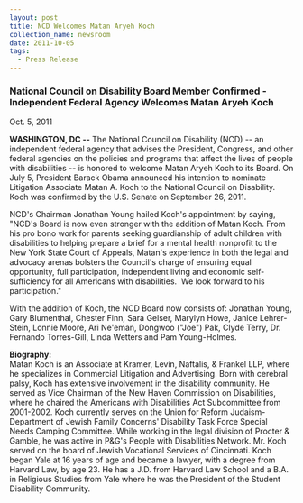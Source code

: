```yaml
---
layout: post
title: NCD Welcomes Matan Aryeh Koch
collection_name: newsroom
date: 2011-10-05
tags:
  - Press Release
---
```


### **National Council on Disability Board Member Confirmed - Independent Federal Agency Welcomes Matan Aryeh Koch**

O﻿ct. 5, 2011

**WASHINGTON, DC --** The National Council on Disability (NCD) -- an independent federal agency that advises the President, Congress, and other federal agencies on the policies and programs that affect the lives of people with disabilities -- is honored to welcome Matan Aryeh Koch to its Board. On July 5, President Barack Obama announced his intention to nominate Litigation Associate Matan A. Koch to the National Council on Disability. Koch was confirmed by the U.S. Senate on September 26, 2011.

NCD's Chairman Jonathan Young hailed Koch's appointment by saying, "NCD's Board is now even stronger with the addition of Matan Koch. From his pro bono work for parents seeking guardianship of adult children with disabilities to helping prepare a brief for a mental health nonprofit to the New York State Court of Appeals, Matan's experience in both the legal and advocacy arenas bolsters the Council's charge of ensuring equal opportunity, full participation, independent living and economic self-sufficiency for all Americans with disabilities.  We look forward to his participation."

With the addition of Koch, the NCD Board now consists of: Jonathan Young, Gary Blumenthal, Chester Finn, Sara Gelser, Marylyn Howe, Janice Lehrer-Stein, Lonnie Moore, Ari Ne'eman, Dongwoo ("Joe") Pak, Clyde Terry, Dr. Fernando Torres-Gill, Linda Wetters and Pam Young-Holmes.

**Biography:**\
Matan Koch is an Associate at Kramer, Levin, Naftalis, & Frankel LLP, where he specializes in Commercial Litigation and Advertising. Born with cerebral palsy, Koch has extensive involvement in the disability community. He served as Vice Chairman of the New Haven Commission on Disabilities, where he chaired the Americans with Disabilities Act Subcommittee from 2001-2002. Koch currently serves on the Union for Reform Judaism-Department of Jewish Family Concerns' Disability Task Force Special Needs Camping Committee. While working in the legal division of Procter & Gamble, he was active in P&G's People with Disabilities Network. Mr. Koch served on the board of Jewish Vocational Services of Cincinnati. Koch began Yale at 16 years of age and became a lawyer, with a degree from Harvard Law, by age 23. He has a J.D. from Harvard Law School and a B.A. in Religious Studies from Yale where he was the President of the Student Disability Community.
